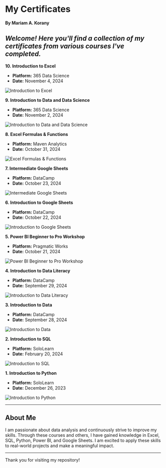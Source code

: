 # My Certificates

**By Mariam A. Korany**

*Welcome! Here you'll find a collection of my certificates from various courses I've completed.*
---

**10. Introduction to Excel** 
- **Platform:** 365 Data Science  
- **Date:** November 4, 2024

![Introduction to Excel](https://github.com/mariam-a-korany/MyCertificates/blob/2f88f9bec798cc9b22187e445545bea2e3d6a2f5/Certificates/10-%20Introduction%20to%20Excel.png)  

**9. Introduction to Data and Data Science**
- **Platform:** 365 Data Science  
- **Date:** November 2, 2024

![Introduction to Data and Data Science](https://github.com/mariam-a-korany/MyCertificates/blob/2f88f9bec798cc9b22187e445545bea2e3d6a2f5/Certificates/9-%20Introduction%20to%20Data%20and%20Data%20Science.png)


**8. Excel Formulas & Functions**
- **Platform:** Maven Analytics 
- **Date:** October 31, 2024

![Excel Formulas & Functions](https://github.com/mariam-a-korany/MyCertificates/blob/2f88f9bec798cc9b22187e445545bea2e3d6a2f5/Certificates/8-%20Excel%20Formulas%20%26%20Functions%20.png)

**7. Intermediate Google Sheets**
- **Platform:** DataCamp  
- **Date:** October 23, 2024

![Intermediate Google Sheets](https://github.com/mariam-a-korany/MyCertificates/blob/be549c03e30b93f31874c0285dd6c9af8eb951dc/Certificates/7-%20Intermediate%20Google%20Sheets.png)  

**6. Introduction to Google Sheets**
- **Platform:** DataCamp  
- **Date:** October 22, 2024

![Introduction to Google Sheets](https://github.com/mariam-a-korany/MyCertificates/blob/be549c03e30b93f31874c0285dd6c9af8eb951dc/Certificates/6-%20Introduction%20to%20Google%20Sheets.png)  

**5. Power BI Beginner to Pro Workshop**
- **Platform:** Pragmatic Works  
- **Date:** October 21, 2024

![Power BI Beginner to Pro Workshop](https://github.com/mariam-a-korany/MyCertificates/blob/be549c03e30b93f31874c0285dd6c9af8eb951dc/Certificates/5-%20Power%20BI%20Beginner%20to%20Pro%20Workshop.png)

**4. Introduction to Data Literacy**
- **Platform:** DataCamp  
- **Date:** September 29, 2024

![Introduction to Data Literacy](https://github.com/mariam-a-korany/MyCertificates/blob/be549c03e30b93f31874c0285dd6c9af8eb951dc/Certificates/4-%20Introduction%20to%20Data%20Literacy.png)  
 

**3. Introduction to Data**
- **Platform:** DataCamp  
- **Date:** September 28, 2024

![Introduction to Data](https://github.com/mariam-a-korany/MyCertificates/blob/be549c03e30b93f31874c0285dd6c9af8eb951dc/Certificates/3-%20Introduction%20to%20Data.png)   

**2. Introduction to SQL**
- **Platform:** SoloLearn  
- **Date:** February 20, 2024

![Introduction to SQL](https://github.com/mariam-a-korany/MyCertificates/blob/be549c03e30b93f31874c0285dd6c9af8eb951dc/Certificates/2-%20Introduction%20to%20SQL.jpg) 

**1. Introduction to Python**
- **Platform:** SoloLearn  
- **Date:** December 26, 2023

![Introduction to Python](https://github.com/mariam-a-korany/MyCertificates/blob/be549c03e30b93f31874c0285dd6c9af8eb951dc/Certificates/1-%20Introduction%20to%20Python.jpg)  

---

## About Me

I am passionate about data analysis and continuously strive to improve my skills. Through these courses and others, I have gained knowledge in Excel, SQL, Python, Power BI, and Google Sheets. I am excited to apply these skills to real-world projects and make a meaningful impact.

---

Thank you for visiting my repository!
